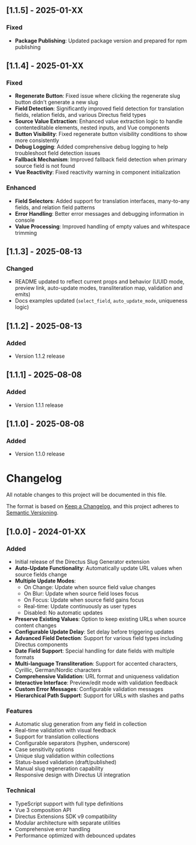 ## [1.1.5] - 2025-01-XX

### Fixed
- **Package Publishing**: Updated package version and prepared for npm publishing

## [1.1.4] - 2025-01-XX

### Fixed
- **Regenerate Button**: Fixed issue where clicking the regenerate slug button didn't generate a new slug
- **Field Detection**: Significantly improved field detection for translation fields, relation fields, and various Directus field types
- **Source Value Extraction**: Enhanced value extraction logic to handle contenteditable elements, nested inputs, and Vue components
- **Button Visibility**: Fixed regenerate button visibility conditions to show more consistently
- **Debug Logging**: Added comprehensive debug logging to help troubleshoot field detection issues
- **Fallback Mechanism**: Improved fallback field detection when primary source field is not found
- **Vue Reactivity**: Fixed reactivity warning in component initialization

### Enhanced
- **Field Selectors**: Added support for translation interfaces, many-to-any fields, and relation field patterns
- **Error Handling**: Better error messages and debugging information in console
- **Value Processing**: Improved handling of empty values and whitespace trimming

## [1.1.3] - 2025-08-13

### Changed
- README updated to reflect current props and behavior (UUID mode, preview link, auto-update modes, transliteration map, validation and emits)
- Docs examples updated (`select_field`, `auto_update_mode`, uniqueness logic)

## [1.1.2] - 2025-08-13

### Added
- Version 1.1.2 release

## [1.1.1] - 2025-08-08

### Added
- Version 1.1.1 release

## [1.1.0] - 2025-08-08

### Added
- Version 1.1.0 release

# Changelog

All notable changes to this project will be documented in this file.

The format is based on [Keep a Changelog](https://keepachangelog.com/en/1.0.0/),
and this project adheres to [Semantic Versioning](https://semver.org/spec/v2.0.0.html).

## [1.0.0] - 2024-01-XX

### Added
- Initial release of the Directus Slug Generator extension
- **Auto-Update Functionality**: Automatically update URL values when source fields change
- **Multiple Update Modes**: 
  - On Change: Update when source field value changes
  - On Blur: Update when source field loses focus
  - On Focus: Update when source field gains focus
  - Real-time: Update continuously as user types
  - Disabled: No automatic updates
- **Preserve Existing Values**: Option to keep existing URLs when source content changes
- **Configurable Update Delay**: Set delay before triggering updates
- **Advanced Field Detection**: Support for various field types including Directus components
- **Date Field Support**: Special handling for date fields with multiple formats
- **Multi-language Transliteration**: Support for accented characters, Cyrillic, German/Nordic characters
- **Comprehensive Validation**: URL format and uniqueness validation
- **Interactive Interface**: Preview/edit mode with validation feedback
- **Custom Error Messages**: Configurable validation messages
- **Hierarchical Path Support**: Support for URLs with slashes and paths

### Features
- Automatic slug generation from any field in collection
- Real-time validation with visual feedback
- Support for translation collections
- Configurable separators (hyphen, underscore)
- Case sensitivity options
- Unique slug validation within collections
- Status-based validation (draft/published)
- Manual slug regeneration capability
- Responsive design with Directus UI integration

### Technical
- TypeScript support with full type definitions
- Vue 3 composition API
- Directus Extensions SDK v9 compatibility
- Modular architecture with separate utilities
- Comprehensive error handling
- Performance optimized with debounced updates 